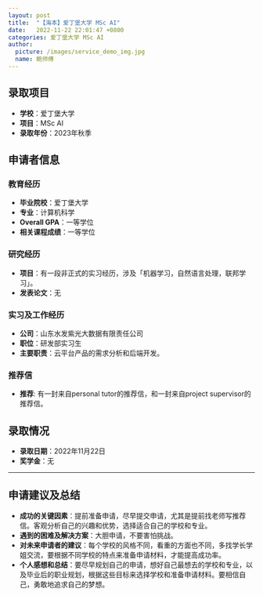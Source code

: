 ```yaml
---
layout: post
title:  "【海本】爱丁堡大学 MSc AI"
date:   2022-11-22 22:01:47 +0800
categories: 爱丁堡大学 MSc AI
author:
  picture: /images/service_demo_img.jpg
  name: 鲍师傅
---
```


## 录取项目
- **学校**：爱丁堡大学
- **项目**：MSc AI
- **录取年份**：2023年秋季

## 申请者信息
### 教育经历
- **毕业院校**：爱丁堡大学
- **专业**：计算机科学
- **Overall GPA**：一等学位
- **相关课程成绩**：一等学位
 <!-- 其他教育经历、如有 -->
<!-- - **其他**: 藤校一年交换 -->
 

### 研究经历
- **项目**：有一段非正式的实习经历，涉及「机器学习，自然语言处理，联邦学习」。
- **发表论文**：无

### 实习及工作经历
- **公司**：山东水发紫光大数据有限责任公司
- **职位**：研发部实习生
- **主要职责**：云平台产品的需求分析和后端开发。

### 推荐信
- **推荐**: 有一封来自personal tutor的推荐信，和一封来自project supervisor的推荐信。

## 录取情况
- **录取日期**：2022年11月22日
- **奖学金**：无
  
---

## 申请建议及总结

- **成功的关键因素**：提前准备申请，尽早提交申请，尤其是提前找老师写推荐信。客观分析自己的兴趣和优势，选择适合自己的学校和专业。
- **遇到的困难及解决方案**：大胆申请，不要害怕挑战。
- **对未来申请者的建议**：每个学校的风格不同，看重的方面也不同，多找学长学姐交流，要根据不同学校的特点来准备申请材料，才能提高成功率。
- **个人感想和总结**：要尽早规划自己的申请，想好自己最想去的学校和专业，以及毕业后的职业规划，根据这些目标来选择学校和准备申请材料。要相信自己，勇敢地追求自己的梦想。

